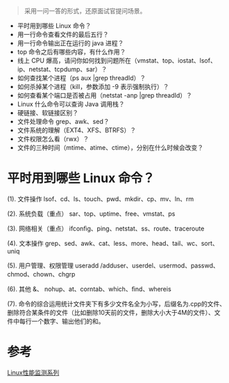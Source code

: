 > 采用一问一答的形式，还原面试官提问场景。

- 平时⽤到哪些 Linux 命令？
- ⽤一行命令查看文件的最后五行？
- ⽤一行命令输出正在运行的 java 进程？
- top 命令之后有哪些内容，有什么作用？
- 线上 CPU 爆高，请问你如何找到问题所在（vmstat、top、iostat、lsof、ip、netstat、tcpdump、sar）？
- 如何查找某个进程（ps aux |grep threadId）？
- 如何杀掉某个进程（kill，参数添加 -9 表示强制执行）？
- 如何查看某个端口是否被占用（netstat -anp |grep threadId）？
- Linux 什么命令可以查询 Java 调用栈？
- 硬链接、软链接区别？
- 文件处理命令 grep、awk、sed？
- 文件系统的理解（EXT4、XFS、BTRFS）？
- 文件权限怎么看（rwx）？
- 文件的三种时间（mtime、atime、ctime），分别在什么时候会改变？



# 平时⽤到哪些 Linux 命令？

(1). 文件操作 lsof、cd、ls、touch、pwd、mkdir、cp、mv、ln、rm 

(2). 系统负载（重点） sar、top、uptime、free、vmstat、ps 

(3). 网络相关（重点） ifconﬁg、ping、netstat、ss、route、traceroute 

(4). 文本操作 grep、sed、awk、cat、less、more、head、tail、wc、sort、uniq 

(5). 用户管理、权限管理 useradd /adduser、userdel、usermod、passwd、chmod、chown、chgrp 

(6). 其他 &、 nohup、at、corntab、which、ﬁnd、whereis 

(7). 命令的综合运用统计文件夹下有多少文件名全为小写，后缀名为.cpp的文件、删除符合某条件的文件（比如删除10天前的文件，删除大小大于4M的文件）、文件中每行一个数字、输出他们的和。


# 参考

[Linux性能监测系列](https://www.jellythink.com/archives/490)